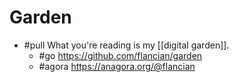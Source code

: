 # Garden

- #pull What you're reading is my [[digital garden]].
  - #go https://github.com/flancian/garden
  - #agora https://anagora.org/@flancian
